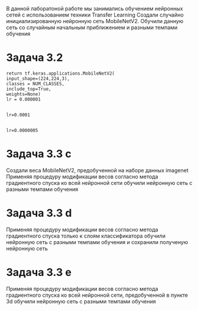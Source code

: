 В данной лаборатоной работе мы занимались обучением нейронных сетей с использованием техники Transfer Learning
Создали случайно инициализированную нейронную сеть MobileNetV2. Обучили данную сеть со случайным начальным приближением и разными темпами обучения

Задача 3.2
===========

    return tf.keras.applications.MobileNetV2(
    input_shape=(224,224,3),
    classes = NUM_CLASSES,
    include_top=True,
    weights=None)
    lr = 0.000001
    
    
    lr=0.0001
    
    
    lr=0.0000005
    
Задача 3.3 c
============

Создали веса MobileNetV2, предобученной на наборе данных imagenet
Применяя процедуру модификации весов согласно метода градиентного спуска ко всей нейронной сети обучили нейронную сеть с разными темпами обучения

Задача 3.3 d
============

Применяя процедуру модификации весов согласно метода градиентного спуска только к слоям классификатора обучили нейронную сеть с разными темпами обучения и сохранили полученую нейронную сеть

Задача 3.3 e
============

Применяя процедуру модификации весов согласно метода градиентного спуска ко всей нейронной сети, предобученной в пункте 3d обучили нейронную сеть с разными темпами обучения

